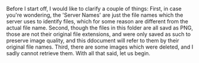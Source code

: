 Before I start off, I would like to clarify a couple of things: First, in case you're wondering, the 'Server Names' are just the file names which the server uses to identify files, which for some reason are different from the actual file name. Second, though the files in this folder are all savd as PNG, those are not their original file extensions, and were only saved as such to preserve image quality, and this ddocument will refer to them by their original file names. Third, there are some images which were deleted, and I sadly cannot retrieve them. With all that said, let us begin.
